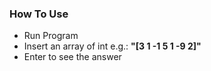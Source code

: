 ### How To Use

- Run Program
- Insert an array of int
	e.g.: **"[3 1 -1 5 1 -9 2]"**
- Enter to see the answer
